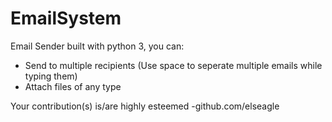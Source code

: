 # EmailSystem
Email Sender built with python 3, you can:
- Send to multiple recipients (Use space to seperate multiple emails while typing them)
- Attach files of any type


Your contribution(s) is/are highly esteemed
-github.com/elseagle
